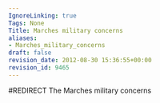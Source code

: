 ```yaml
---
IgnoreLinking: true
Tags: None
Title: Marches military concerns
aliases:
- Marches_military_concerns
draft: false
revision_date: 2012-08-30 15:36:55+00:00
revision_id: 9465
---
```


#REDIRECT The Marches military concerns